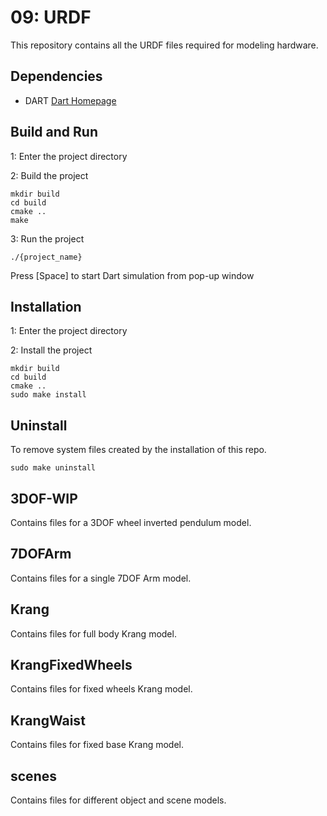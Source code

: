 # 09: URDF
This repository contains all the URDF files required for modeling hardware.

## Dependencies

- DART
 [Dart Homepage](https://dartsim.github.io)

## Build and Run

 1: Enter the project directory

 2: Build the project

	mkdir build
    cd build
    cmake ..
    make

 3: Run the project

    ./{project_name}

   Press [Space] to start Dart simulation from pop-up window

## Installation

 1: Enter the project directory

 2: Install the project

    mkdir build
    cd build
    cmake ..
    sudo make install

## Uninstall

 To remove system files created by the installation of this repo.

    sudo make uninstall

## 3DOF-WIP
Contains files for a 3DOF wheel inverted pendulum model.

## 7DOFArm
Contains files for a single 7DOF Arm model.

## Krang
Contains files for full body Krang model.

## KrangFixedWheels
Contains files for fixed wheels Krang model.

## KrangWaist
Contains files for fixed base Krang model.

## scenes
Contains files for different object and scene models.
